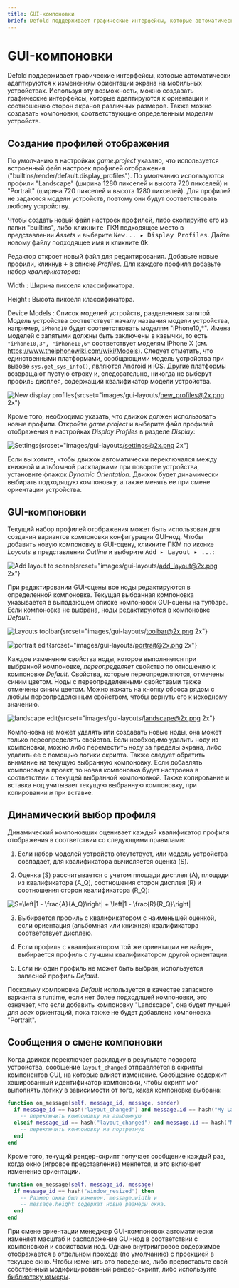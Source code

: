 ```yaml
---
title: GUI-компоновки
brief: Defold поддерживает графические интерфейсы, которые автоматически адаптируются к изменениям ориентации экрана на мобильных устройствах. В этом документе объясняется, как работает эта возможность.
---
```


# GUI-компоновки

Defold поддерживает графические интерфейсы, которые автоматически адаптируются к изменениям ориентации экрана на мобильных устройствах. Используя эту возможность, можно создавать графические интерфейсы, которые адаптируются к ориентации и соотношению сторон экранов различных размеров. Также можно создавать компоновки, соответствующие определенным моделям устройств.

## Создание профилей отображения

По умолчанию в настройках *game.project* указано, что используется встроенный файл настроек профилей отображения ("builtins/render/default.display_profiles"). По умолчанию используются профили "Landscape" (ширина 1280 пикселей и высота 720 пикселей) и "Portrait" (ширина 720 пикселей и высота 1280 пикселей). Для профилей не задаются модели устройств, поэтому они будут соответствовать любому устройству.

Чтобы создать новый файл настроек профилей, либо скопируйте его из папки "builtins", либо <kbd>кликните ПКМ</kbd> подходящее место в представлении *Assets* и выберите <kbd>New... ▸ Display Profiles</kbd>. Дайте новому файлу подходящее имя и кликните <kbd>Ok</kbd>.

Редактор откроет новый файл для редактирования. Добавьте новые профили, кликнув <kbd>+</kbd> в списке *Profiles*. Для каждого профиля добавьте набор *квалификаторов*:

Width
: Ширина пикселя классификатора.

Height
: Высота пикселя классификатора.

Device Models
: Список моделей устройств, разделенных запятой. Модель устройства соответствует началу названия модели устройства, например, `iPhone10` будет соответствовать моделям "iPhone10,\*". Имена моделей с запятыми должны быть заключены в кавычки, то есть `"iPhone10,3", "iPhone10,6"` соответствует моделям iPhone X (см. https://www.theiphonewiki.com/wiki/Models). Следует отметить, что единственными платформами, сообщающими модель устройства при вызове `sys.get_sys_info()`, являются Android и iOS. Другие платформы возвращают пустую строку и, следовательно, никогда не выберут профиль дисплея, содержащий квалификатор модели устройства.

![New display profiles](images/gui-layouts/new_profiles.png){srcset="images/gui-layouts/new_profiles@2x.png 2x"}

Кроме того, необходимо указать, что движок должен использовать новые профили. Откройте *game.project* и выберите файл профилей отображения в настройках *Display Profiles* в разделе *Display*:

![Settings](images/gui-layouts/settings.png){srcset="images/gui-layouts/settings@2x.png 2x"}

Если вы хотите, чтобы движок автоматически переключался между книжной и альбомной раскладками при повороте устройства, установите флажок *Dynamic Orientation*. Движок будет динамически выбирать подходящую компоновку, а также менять ее при смене ориентации устройства.

## GUI-компоновки

Текущий набор профилей отображения может быть использован для создания вариантов компоновки конфигурации GUI-нод. Чтобы добавить новую компоновку в GUI-сцену, кликните ПКМ по иконке *Layouts* в представлении *Outline* и выберите <kbd>Add ▸ Layout ▸ ...</kbd>:

![Add layout to scene](images/gui-layouts/add_layout.png){srcset="images/gui-layouts/add_layout@2x.png 2x"}

При редактировании GUI-сцены все ноды редактируются в определенной компоновке. Текущая выбранная компоновка указывается в выпадающем списке компоновок GUI-сцены на тулбаре. Если компоновка не выбрана, ноды редактируются в компоновке *Default*.

![Layouts toolbar](images/gui-layouts/toolbar.png){srcset="images/gui-layouts/toolbar@2x.png 2x"}

![portrait edit](images/gui-layouts/portrait.png){srcset="images/gui-layouts/portrait@2x.png 2x"}

Каждое изменение свойства ноды, которое выполняется при выбранной компоновке, _переопределяет_ свойство по отношению к компоновке *Default*. Свойства, которые переопределяются, отмечены синим цветом. Ноды с переопределенными свойствами также отмечены синим цветом. Можно нажать на кнопку сброса рядом с любым переопределенным свойством, чтобы вернуть его к исходному значению.

![landscape edit](images/gui-layouts/landscape.png){srcset="images/gui-layouts/landscape@2x.png 2x"}

Компоновка не может удалять или создавать новые ноды, она может только переопределять свойства. Если необходимо удалить ноду из компоновки, можно либо переместить ноду за пределы экрана, либо удалить ее с помощью логики скрипта. Также следует обратить внимание на текущую выбранную компоновку. Если добавлять компоновку в проект, то новая компоновка будет настроена в соответствии с текущей выбранной компоновкой. Также копирование и вставка нод учитывает текущую выбранную компоновку, при копировании *и* при вставке.

## Динамический выбор профиля

Динамический компоновщик оценивает каждый квалификатор профиля отображения в соответствии со следующими правилами:

1. Если набор моделей устройств отсутствует, или модель устройства совпадает, для квалификатора вычисляется оценка (S).

2. Оценка (S) рассчитывается с учетом площади дисплея (A), площади из квалификатора (A_Q), соотношения сторон дисплея (R) и соотношения сторон квалификатора (R_Q):

<img src="https://latex.codecogs.com/svg.latex?\inline&space;S=\left|1&space;-&space;\frac{A}{A_Q}\right|&space;&plus;&space;\left|1&space;-&space;\frac{R}{R_Q}\right|" title="S=\left|1 - \frac{A}{A_Q}\right| + \left|1 - \frac{R}{R_Q}\right|" />

3. Выбирается профиль с квалификатором с наименьшей оценкой, если ориентация (альбомная или книжная) квалификатора соответствует дисплею.

4. Если профиль с квалификатором той же ориентации не найден, выбирается профиль с лучшим квалификатором другой ориентации.

5. Если ни один профиль не может быть выбран, используется запасной профиль *Default*.

Поскольку компоновка *Default* используется в качестве запасного варианта в runtime, если нет более подходящей компоновки, это означает, что если добавить компоновку "Landscape", она будет лучшей для *всех* ориентаций, пока также не будет добавлена компоновка "Portrait".

## Сообщения о смене компоновки

Когда движок переключает раскладку в результате поворота устройства, сообщение `layout_changed` отправляется в скрипты компонентов GUI, на которые влияет изменение. Сообщение содержит хэшированный идентификатор компоновки, чтобы скрипт мог выполнять логику в зависимости от того, какая компоновка выбрана:

```lua
function on_message(self, message_id, message, sender)
  if message_id == hash("layout_changed") and message.id == hash("My Landscape") then
    -- переключить компоновку на альбомную
  elseif message_id == hash("layout_changed") and message.id == hash("My Portrait") then
    -- переключить компоновку на портретную
  end
end
```

Кроме того, текущий рендер-скрипт получает сообщение каждый раз, когда окно (игровое представление) меняется, и это включает изменение ориентации.

```lua
function on_message(self, message_id, message)
  if message_id == hash("window_resized") then
    -- Размер окна был изменен. message.width и
    -- message.height содержат новые размеры окна.
  end
end
```

При смене ориентации менеджер GUI-компоновок автоматически изменяет масштаб и расположение GUI-нод в соответствии с компоновкой и свойствами нод. Однако внутриигровое содержимое отображается в отдельном проходе (по умолчанию) с проекцией в текущее окно. Чтобы изменить это поведение, либо предоставьте свой собственный модифицированный рендер-скрипт, либо используйте [библиотеку камеры](/assets/).
